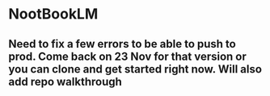 # NootBookLM

## Need to fix a few errors to be able to push to prod. Come back on 23 Nov for that version or you can clone and get started right now. Will also add repo walkthrough
